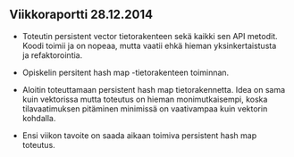 ## Viikkoraportti 28.12.2014

- Toteutin persistent vector tietorakenteen sekä kaikki sen API metodit.  
  Koodi toimii ja on nopeaa, mutta vaatii ehkä hieman yksinkertaistusta  
  ja refaktorointia.

- Opiskelin persitent hash map -tietorakenteen toiminnan.

- Aloitin toteuttamaan persistent hash map tietorakennetta. Idea on sama  
  kuin vektorissa mutta toteutus on hieman monimutkaisempi, koska
  tilavaatimuksen pitäminen minimissä on vaativampaa kuin vektorin kohdalla.

- Ensi viikon tavoite on saada aikaan toimiva persistent hash map toteutus.
